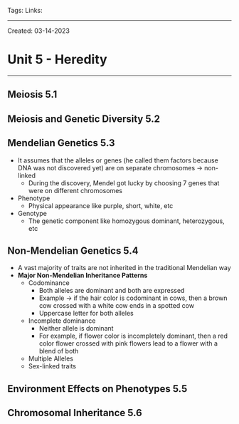 Tags:
Links: 

---
Created: 03-14-2023
# Unit 5 - Heredity
---

## Meiosis 5.1

## Meiosis and Genetic Diversity 5.2

## Mendelian Genetics 5.3
- It assumes that the alleles or genes (he called them factors because DNA was not discovered yet) are on separate chromosomes → non-linked
	- During the discovery, Mendel got lucky by choosing 7 genes that were on different chromosomes
- Phenotype
	- Physical appearance like purple, short, white, etc
- Genotype
	- The genetic component like homozygous dominant, heterozygous, etc
## Non-Mendelian Genetics 5.4
- A vast majority of traits are not inherited in the traditional Mendelian way
- **Major Non-Mendelian Inheritance Patterns**
	- Codominance
		- Both alleles are dominant and both are expressed
		- Example → if the hair color is codominant in cows, then a brown cow crossed with a white cow ends in a spotted cow
		- Uppercase letter for both alleles
	- Incomplete dominance
		- Neither allele is dominant
		- For example, if flower color is incompletely dominant, then a red color flower crossed with pink flowers lead to a flower with a blend of both
	- Multiple Alleles
	- Sex-linked traits
## Environment Effects on Phenotypes 5.5

## Chromosomal Inheritance 5.6
